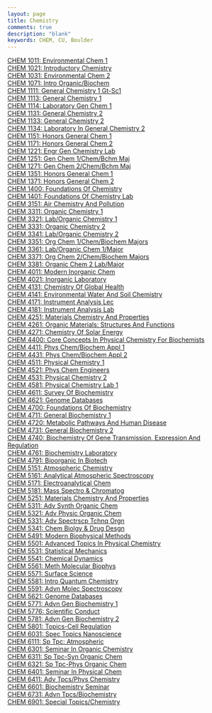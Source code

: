 ```yaml
---
layout: page
title: Chemistry
comments: true
description: "blank"
keywords: CHEM, CU, Boulder
---
```

<body>
<div><a href="../../courses/CHEM-1011">CHEM 1011: Environmental Chem 1</a></div>
<div><a href="../../courses/CHEM-1021">CHEM 1021: Introductory Chemistry</a></div>
<div><a href="../../courses/CHEM-1031">CHEM 1031: Environmental Chem 2</a></div>
<div><a href="../../courses/CHEM-1071">CHEM 1071: Intro Organic/Biochem</a></div>
<div><a href="../../courses/CHEM-1111">CHEM 1111: General Chemistry 1 Gt-Sc1</a></div>
<div><a href="../../courses/CHEM-1113">CHEM 1113: General Chemistry 1</a></div>
<div><a href="../../courses/CHEM-1114">CHEM 1114: Laboratory Gen Chem 1</a></div>
<div><a href="../../courses/CHEM-1131">CHEM 1131: General Chemistry 2</a></div>
<div><a href="../../courses/CHEM-1133">CHEM 1133: General Chemistry 2</a></div>
<div><a href="../../courses/CHEM-1134">CHEM 1134: Laboratory In General Chemistry 2</a></div>
<div><a href="../../courses/CHEM-1151">CHEM 1151: Honors General Chem 1</a></div>
<div><a href="../../courses/CHEM-1171">CHEM 1171: Honors General Chem 2</a></div>
<div><a href="../../courses/CHEM-1221">CHEM 1221: Engr Gen Chemistry Lab</a></div>
<div><a href="../../courses/CHEM-1251">CHEM 1251: Gen Chem 1/Chem/Bchm Maj</a></div>
<div><a href="../../courses/CHEM-1271">CHEM 1271: Gen Chem 2/Chem/Bchm Maj</a></div>
<div><a href="../../courses/CHEM-1351">CHEM 1351: Honors General Chem 1</a></div>
<div><a href="../../courses/CHEM-1371">CHEM 1371: Honors General Chem 2</a></div>
<div><a href="../../courses/CHEM-1400">CHEM 1400: Foundations Of Chemistry</a></div>
<div><a href="../../courses/CHEM-1401">CHEM 1401: Foundations Of Chemistry Lab</a></div>
<div><a href="../../courses/CHEM-3151">CHEM 3151: Air Chemistry And Pollution</a></div>
<div><a href="../../courses/CHEM-3311">CHEM 3311: Organic Chemistry 1</a></div>
<div><a href="../../courses/CHEM-3321">CHEM 3321: Lab/Organic Chemistry 1</a></div>
<div><a href="../../courses/CHEM-3331">CHEM 3331: Organic Chemistry 2</a></div>
<div><a href="../../courses/CHEM-3341">CHEM 3341: Lab/Organic Chemistry 2</a></div>
<div><a href="../../courses/CHEM-3351">CHEM 3351: Org Chem 1/Chem/Biochem Majors</a></div>
<div><a href="../../courses/CHEM-3361">CHEM 3361: Lab/Organic Chem 1/Major</a></div>
<div><a href="../../courses/CHEM-3371">CHEM 3371: Org Chem 2/Chem/Biochem Majors</a></div>
<div><a href="../../courses/CHEM-3381">CHEM 3381: Organic Chem 2 Lab/Major</a></div>
<div><a href="../../courses/CHEM-4011">CHEM 4011: Modern Inorganic Chem</a></div>
<div><a href="../../courses/CHEM-4021">CHEM 4021: Inorganic Laboratory</a></div>
<div><a href="../../courses/CHEM-4131">CHEM 4131: Chemistry Of Global Health</a></div>
<div><a href="../../courses/CHEM-4141">CHEM 4141: Environmental Water And Soil Chemistry</a></div>
<div><a href="../../courses/CHEM-4171">CHEM 4171: Instrument Analysis Lec</a></div>
<div><a href="../../courses/CHEM-4181">CHEM 4181: Instrument Analysis Lab</a></div>
<div><a href="../../courses/CHEM-4251">CHEM 4251: Materials Chemistry And Properties</a></div>
<div><a href="../../courses/CHEM-4261">CHEM 4261: Organic Materials: Structures And Functions</a></div>
<div><a href="../../courses/CHEM-4271">CHEM 4271: Chemistry Of Solar Energy</a></div>
<div><a href="../../courses/CHEM-4400">CHEM 4400: Core Concepts In Physical Chemistry For Biochemists</a></div>
<div><a href="../../courses/CHEM-4411">CHEM 4411: Phys Chem/Biochem Appl 1</a></div>
<div><a href="../../courses/CHEM-4431">CHEM 4431: Phys Chem/Biochem Appl 2</a></div>
<div><a href="../../courses/CHEM-4511">CHEM 4511: Physical Chemistry 1</a></div>
<div><a href="../../courses/CHEM-4521">CHEM 4521: Phys Chem Engineers</a></div>
<div><a href="../../courses/CHEM-4531">CHEM 4531: Physical Chemistry 2</a></div>
<div><a href="../../courses/CHEM-4581">CHEM 4581: Physical Chemistry Lab 1</a></div>
<div><a href="../../courses/CHEM-4611">CHEM 4611: Survey Of Biochemistry</a></div>
<div><a href="../../courses/CHEM-4621">CHEM 4621: Genome Databases</a></div>
<div><a href="../../courses/CHEM-4700">CHEM 4700: Foundations Of Biochemistry</a></div>
<div><a href="../../courses/CHEM-4711">CHEM 4711: General Biochemistry 1</a></div>
<div><a href="../../courses/CHEM-4720">CHEM 4720: Metabolic Pathways And Human Disease</a></div>
<div><a href="../../courses/CHEM-4731">CHEM 4731: General Biochemistry 2</a></div>
<div><a href="../../courses/CHEM-4740">CHEM 4740: Biochemistry Of Gene Transmission, Expression And Regulation</a></div>
<div><a href="../../courses/CHEM-4761">CHEM 4761: Biochemistry Laboratory</a></div>
<div><a href="../../courses/CHEM-4791">CHEM 4791: Bioorganic In Biotech</a></div>
<div><a href="../../courses/CHEM-5151">CHEM 5151: Atmospheric Chemistry</a></div>
<div><a href="../../courses/CHEM-5161">CHEM 5161: Analytical Atmospheric Spectroscopy</a></div>
<div><a href="../../courses/CHEM-5171">CHEM 5171: Electroanalytical Chem</a></div>
<div><a href="../../courses/CHEM-5181">CHEM 5181: Mass Spectro & Chromatog</a></div>
<div><a href="../../courses/CHEM-5251">CHEM 5251: Materials Chemistry And Properties</a></div>
<div><a href="../../courses/CHEM-5311">CHEM 5311: Adv Synth Organic Chem</a></div>
<div><a href="../../courses/CHEM-5321">CHEM 5321: Adv Physic Organic Chem</a></div>
<div><a href="../../courses/CHEM-5331">CHEM 5331: Adv Spectrscp Tchnq Orgn</a></div>
<div><a href="../../courses/CHEM-5341">CHEM 5341: Chem Biolgy & Drug Desgn</a></div>
<div><a href="../../courses/CHEM-5491">CHEM 5491: Modern Biophysical Methods</a></div>
<div><a href="../../courses/CHEM-5501">CHEM 5501: Advanced Topics In Physical Chemistry</a></div>
<div><a href="../../courses/CHEM-5531">CHEM 5531: Statistical Mechanics</a></div>
<div><a href="../../courses/CHEM-5541">CHEM 5541: Chemical Dynamics</a></div>
<div><a href="../../courses/CHEM-5561">CHEM 5561: Meth Molecular Biophys</a></div>
<div><a href="../../courses/CHEM-5571">CHEM 5571: Surface Science</a></div>
<div><a href="../../courses/CHEM-5581">CHEM 5581: Intro Quantum Chemistry</a></div>
<div><a href="../../courses/CHEM-5591">CHEM 5591: Advn Molec Spectroscopy</a></div>
<div><a href="../../courses/CHEM-5621">CHEM 5621: Genome Databases</a></div>
<div><a href="../../courses/CHEM-5771">CHEM 5771: Advn Gen Biochemistry 1</a></div>
<div><a href="../../courses/CHEM-5776">CHEM 5776: Scientific Conduct</a></div>
<div><a href="../../courses/CHEM-5781">CHEM 5781: Advn Gen Biochemistry 2</a></div>
<div><a href="../../courses/CHEM-5801">CHEM 5801: Topics-Cell Regulation</a></div>
<div><a href="../../courses/CHEM-6031">CHEM 6031: Spec Topics Nanoscience</a></div>
<div><a href="../../courses/CHEM-6111">CHEM 6111: Sp Tpc: Atmospheric</a></div>
<div><a href="../../courses/CHEM-6301">CHEM 6301: Seminar In Organic Chemistry</a></div>
<div><a href="../../courses/CHEM-6311">CHEM 6311: Sp Tpc-Syn Organic Chem</a></div>
<div><a href="../../courses/CHEM-6321">CHEM 6321: Sp Tpc-Phys Organic Chem</a></div>
<div><a href="../../courses/CHEM-6401">CHEM 6401: Seminar In Physical Chem</a></div>
<div><a href="../../courses/CHEM-6411">CHEM 6411: Adv Tpcs/Phys Chemistry</a></div>
<div><a href="../../courses/CHEM-6601">CHEM 6601: Biochemistry Seminar</a></div>
<div><a href="../../courses/CHEM-6731">CHEM 6731: Advn Tpcs/Biochemistry</a></div>
<div><a href="../../courses/CHEM-6901">CHEM 6901: Special Topics/Chemistry</a></div>
</body>